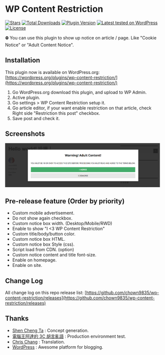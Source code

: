 # WP Content Restriction
[![Stars](https://img.shields.io/wordpress/plugin/r/wp-content-restriction.svg?style=flat-square)](http://wordpress.org/plugins/wp-content-restriction/)
[![Total Downloads](https://img.shields.io/wordpress/plugin/dt/wp-content-restriction.svg?style=flat-square)](http://wordpress.org/plugins/wp-content-restriction/)
[![Plugin Version](https://img.shields.io/wordpress/plugin/v/wp-content-restriction.svg?style=flat-square)](https://wordpress.org/plugins/wp-content-restriction/)
[![Latest tested on WordPress](https://img.shields.io/wordpress/v/wp-content-restriction.svg?style=flat-square)](https://wordpress.org/plugins/wp-content-restriction/)
[![License](https://img.shields.io/packagist/l/rilwis/wp-content-restriction.svg?style=flat-square)](https://wordpress.org/plugins/wp-content-restriction/)

⛔ You can use this plugin to show up notice on article / page. Like "Cookie Notice" or "Adult Content Notice".

## Installation
This plugin now is available on WordPress.org: [https://wordpress.org/plugins/wp-content-restriction/](https://wordpress.org/plugins/wp-content-restriction/)

1. Go WordPress.org download this plugin, and upload to WP Admin.
1. Active plugin.
1. Go settings > WP Content Restriction setup it.
1. Go article editor, if your want enable restriction on that article, check Right side "Restriction this post" checkbox.
1. Save post and check it.

## Screenshots
![Notice box](assets/screenshot-1.png)

## Pre-release feature (Order by priority)
* Custom mobile advertisement.
* Do not show again checkbox.
* Custom notice box width. (Desktop/Mobile/RWD)
* Enable to show "I <3 WP Content Restriction"
* Custom title/body/button color.
* Custom notice box HTML.
* Custom notice box Style (css).
* Script load from CDN. (option)
* Custom notice content and title font-size.
* Enable on homepage.
* Enable on site.

## Change Log
All change log on this repo release list: [https://github.com/chown9835/wp-content-restriction/releases](https://github.com/chown9835/wp-content-restriction/releases)

## Thanks
* [Shen Cheng Ta](https://www.facebook.com/kocpc) : Concept generation.
* [電腦王阿達的 3C 胡言亂語](https://www.kocpc.com.tw) : Production environment test.
* [Chris Chang](https://github.com/chris1004tw) : Translation.
* [WordPress](https://wordpress.com/) : Awesome platform for blogging.